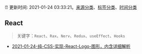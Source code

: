 :alarm_clock: 更新时间: 2021-01-24 03:33:21。[来源分类](../README.md)、[标签分类](../TAGS.md)、[时间分类](../TIMELINE.md)

## React


> 关键字：`React`、`Rax`、`Nerv`、`Redux`、`useEffect`、`Hooks`



- [2021-01-24-纯-CSS-实现-React-Logo-图形，内含详细解析](https://toutiao.io/k/r0zp6fd) 